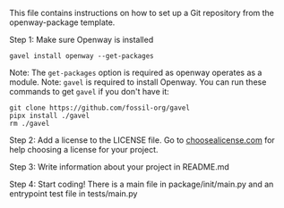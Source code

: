 This file contains instructions
on how to set up a Git repository
from the openway-package template.

Step 1:
Make sure Openway is installed
```commandline
gavel install openway --get-packages
```
Note: The `get-packages` option is required as openway operates as a module.
Note: `gavel` is required to install Openway. You can run these commands to get `gavel` if you don't have it:
```commandline
git clone https://github.com/fossil-org/gavel
pipx install ./gavel
rm ./gavel
```

Step 2:
Add a license to the LICENSE file.
Go to [choosealicense.com](https://choosealicense.com/) for help choosing a license for your project.

Step 3:
Write information about your project in README.md

Step 4:
Start coding! There is a main file in package/init/main.py and an entrypoint test file in tests/main.py